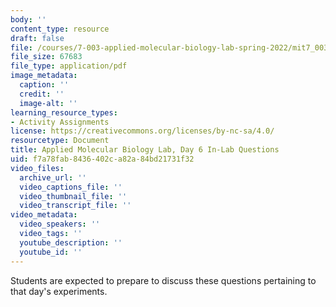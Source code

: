 ```yaml
---
body: ''
content_type: resource
draft: false
file: /courses/7-003-applied-molecular-biology-lab-spring-2022/mit7_003_s22_day06_ilq.pdf
file_size: 67683
file_type: application/pdf
image_metadata:
  caption: ''
  credit: ''
  image-alt: ''
learning_resource_types:
- Activity Assignments
license: https://creativecommons.org/licenses/by-nc-sa/4.0/
resourcetype: Document
title: Applied Molecular Biology Lab, Day 6 In-Lab Questions
uid: f7a78fab-8436-402c-a82a-84bd21731f32
video_files:
  archive_url: ''
  video_captions_file: ''
  video_thumbnail_file: ''
  video_transcript_file: ''
video_metadata:
  video_speakers: ''
  video_tags: ''
  youtube_description: ''
  youtube_id: ''
---
```

Students are expected to prepare to discuss these questions pertaining to that day's experiments.
